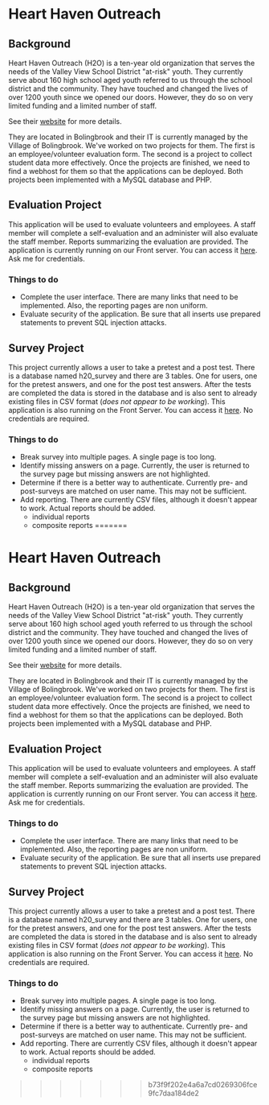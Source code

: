 # Heart Haven Outreach

## Background
Heart Haven Outreach (H2O)  is a ten-year old organization that serves the needs of the Valley View School District "at-risk" youth. They currently serve about 160 high school aged youth referred to us through the school district and the community. They have touched and changed the lives of over 1200 youth since we opened our doors. However, they do so on very limited funding and a limited number of staff.

See their [website](http://www.hearthavenoutreach.org) for more details.

 They are located in Bolingbrook and their IT is currently managed by the Village of Bolingbrook.  We've worked on two projects for them.  The first is an employee/volunteer evaluation form.  The second is a project to collect student data more effectively.  Once the projects are finished, we need to find a webhost for them so that the applications can be deployed. Both projects been implemented with a MySQL database and PHP.

## Evaluation Project
This application will be used to evaluate volunteers and employees.  A staff member will complete a self-evaluation and an administer will also evaluate the staff member.  Reports summarizing the evaluation are provided.  The application is currently running on our Front server. You can access it  [here](http://cs.lewisu.edu/~howardcy/h2o/evaluation).  Ask me for credentials.

### Things to do
- Complete the user interface.  There are many links that need to be implemented.  Also, the reporting pages are non uniform.
- Evaluate security of the application.  Be sure that all inserts use prepared statements to prevent SQL injection attacks.


## Survey Project

This project currently allows a user to take a pretest and a post test. There is a  database named h20_survey and there are 3 tables. One for users, one for the pretest answers, and one for the post test answers. After the tests are completed the data is stored in the database and is also sent to already existing files in CSV format (*does not appear to be working*).  This application is also running on the Front Server.  You can access it [here](http://cs.lewisu.edu/~howardcy/h2o/survey/Main.php).  No credentials are required.

### Things to do
- Break survey into multiple pages.  A single page is too long.
- Identify missing answers on a page.  Currently, the user is returned to the survey page but missing answers are not highlighted.
- Determine if there is a better way to authenticate.  Currently pre- and post-surveys are matched on user name.  This may not be sufficient.
- Add reporting.  There are currently CSV files, although it doesn't appear to work.  Actual reports should be added.
  - individual reports
  - composite reports
=======
# Heart Haven Outreach

## Background
Heart Haven Outreach (H2O)  is a ten-year old organization that serves the needs of the Valley View School District "at-risk" youth. They currently serve about 160 high school aged youth referred to us through the school district and the community. They have touched and changed the lives of over 1200 youth since we opened our doors. However, they do so on very limited funding and a limited number of staff.

See their [website](http://www.hearthavenoutreach.org) for more details.

 They are located in Bolingbrook and their IT is currently managed by the Village of Bolingbrook.  We've worked on two projects for them.  The first is an employee/volunteer evaluation form.  The second is a project to collect student data more effectively.  Once the projects are finished, we need to find a webhost for them so that the applications can be deployed. Both projects been implemented with a MySQL database and PHP.

## Evaluation Project
This application will be used to evaluate volunteers and employees.  A staff member will complete a self-evaluation and an administer will also evaluate the staff member.  Reports summarizing the evaluation are provided.  The application is currently running on our Front server. You can access it  [here](http://cs.lewisu.edu/~howardcy/h2o/evaluation).  Ask me for credentials.

### Things to do
- Complete the user interface.  There are many links that need to be implemented.  Also, the reporting pages are non uniform.
- Evaluate security of the application.  Be sure that all inserts use prepared statements to prevent SQL injection attacks.


## Survey Project

This project currently allows a user to take a pretest and a post test. There is a  database named h20_survey and there are 3 tables. One for users, one for the pretest answers, and one for the post test answers. After the tests are completed the data is stored in the database and is also sent to already existing files in CSV format (*does not appear to be working*).  This application is also running on the Front Server.  You can access it [here](http://cs.lewisu.edu/~howardcy/h2o/survey/Main.php).  No credentials are required.

### Things to do
- Break survey into multiple pages.  A single page is too long.
- Identify missing answers on a page.  Currently, the user is returned to the survey page but missing answers are not highlighted.
- Determine if there is a better way to authenticate.  Currently pre- and post-surveys are matched on user name.  This may not be sufficient.
- Add reporting.  There are currently CSV files, although it doesn't appear to work.  Actual reports should be added.
  - individual reports
  - composite reports
>>>>>>> b73f9f202e4a6a7cd0269306fce9fc7daa184de2
